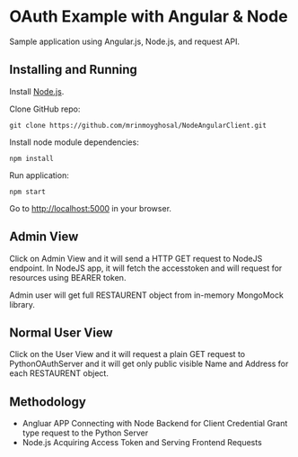 OAuth Example with Angular & Node
===================

Sample application using Angular.js, Node.js, and request API.


Installing and Running
----

Install [Node.js](http://nodejs.org/).

Clone GitHub repo:

```
git clone https://github.com/mrinmoyghosal/NodeAngularClient.git
```


Install node module dependencies:

```
npm install 
```

Run application:

```
npm start
```

Go to [http://localhost:5000](http://localhost:5000) in your browser.


Admin View
----

Click on Admin View and it will send a HTTP GET request to NodeJS endpoint. In NodeJS app, it will fetch the accesstoken and will request for resources using BEARER token. 

Admin user will get full RESTAURENT object from in-memory MongoMock library.


Normal User View
----

Click on the User View and it will request a plain GET request to PythonOAuthServer and it will get only public visible Name and Address for each RESTAURENT object.






Methodology
----
-  Angluar APP Connecting with Node Backend for Client Credential Grant type request to the Python Server 
-  Node.js Acquiring Access Token and Serving Frontend Requests
